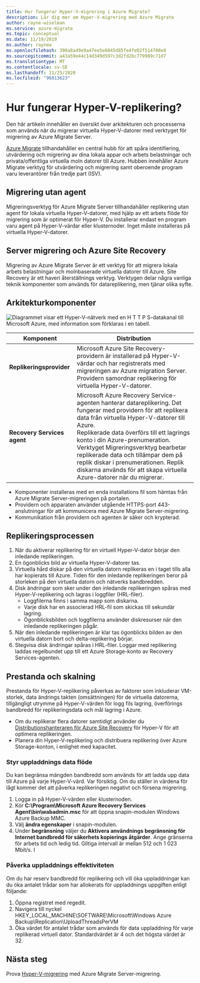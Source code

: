 ```yaml
---
title: Hur fungerar Hyper-V-migrering i Azure Migrate?
description: Lär dig mer om Hyper-V-migrering med Azure Migrate
author: rayne-wiselman
ms.service: azure-migrate
ms.topic: conceptual
ms.date: 11/19/2019
ms.author: raynew
ms.openlocfilehash: 390a8a49e9a47ee5e6845d85fe4fe02f514708e8
ms.sourcegitcommit: a43a59e44c14d349d597c3d2fd2bc779989c71d7
ms.translationtype: MT
ms.contentlocale: sv-SE
ms.lasthandoff: 11/25/2020
ms.locfileid: "96013623"
---
```

# <a name="how-does-hyper-v-replication-work"></a>Hur fungerar Hyper-V-replikering?

Den här artikeln innehåller en översikt över arkitekturen och processerna som används när du migrerar virtuella Hyper-V-datorer med verktyget för migrering av Azure Migrate Server.

[Azure Migrate](migrate-services-overview.md) tillhandahåller en central hubb för att spåra identifiering, utvärdering och migrering av dina lokala appar och arbets belastningar och privata/offentliga virtuella moln datorer till Azure. Hubben innehåller Azure Migrate verktyg för utvärdering och migrering samt oberoende program varu leverantörer från tredje part (ISV).

## <a name="agentless-migration"></a>Migrering utan agent

Migreringsverktyg för Azure Migrate Server tillhandahåller replikering utan agent för lokala virtuella Hyper-V-datorer, med hjälp av ett arbets flöde för migrering som är optimerat för Hyper-V. Du installerar endast en program varu agent på Hyper-V-värdar eller klusternoder. Inget måste installeras på virtuella Hyper-V-datorer.

## <a name="server-migration-and-azure-site-recovery"></a>Server migrering och Azure Site Recovery

Migrering av Azure Migrate Server är ett verktyg för att migrera lokala arbets belastningar och molnbaserade virtuella datorer till Azure. Site Recovery är ett haveri återställnings verktyg. Verktygen delar några vanliga teknik komponenter som används för datareplikering, men tjänar olika syfte. 


## <a name="architectural-components"></a>Arkitekturkomponenter

![Diagrammet visar ett Hyper-V-nätverk med en H T T P S-datakanal till Microsoft Azure, med information som förklaras i en tabell.](./media/hyper-v-replication-architecture/architecture.png)



**Komponent** | **Distribution** | 
--- | --- 
**Replikeringsprovider** | Microsoft Azure Site Recovery-providern är installerad på Hyper-V-värdar och har registrerats med migreringen av Azure migration Server.<br/> Providern samordnar replikering för virtuella Hyper-V-datorer.
**Recovery Services agent** | Microsoft Azure Recovery Service-agenten hanterar datareplikering. Det fungerar med providern för att replikera data från virtuella Hyper-V-datorer till Azure.<br/> Replikerade data överförs till ett lagrings konto i din Azure-prenumeration. Verktyget Migreringsverktyg bearbetar replikerade data och tillämpar dem på replik diskar i prenumerationen. Replik diskarna används för att skapa virtuella Azure-datorer när du migrerar.

- Komponenter installeras med en enda installations fil som hämtas från Azure Migrate Server-migreringen på portalen.
- Providern och apparaten använder utgående HTTPS-port 443-anslutningar för att kommunicera med Azure Migrate Server-migrering.
- Kommunikation från providern och agenten är säker och krypterad.


## <a name="replication-process"></a>Replikeringsprocessen

1. När du aktiverar replikering för en virtuell Hyper-V-dator börjar den inledande replikeringen.
2. En ögonblicks bild av virtuella Hyper-V-datorer tas.
3. Virtuella hård diskar på den virtuella datorn replikeras en i taget tills alla har kopierats till Azure. Tiden för den inledande replikeringen beror på storleken på den virtuella datorn och nätverks bandbredden.
4. Disk ändringar som sker under den inledande replikeringen spåras med Hyper-V-replikering och lagras i loggfiler (HRL-filer).
    - Loggfilerna finns i samma mapp som diskarna.
    - Varje disk har en associerad HRL-fil som skickas till sekundär lagring.
    - Ögonblicksbilden och loggfilerna använder diskresurser när den inledande replikeringen pågår.
4. När den inledande replikeringen är klar tas ögonblicks bilden av den virtuella datorn bort och delta-replikering börjar.
5. Stegvisa disk ändringar spåras i HRL-filer. Loggar med replikering laddas regelbundet upp till ett Azure Storage-konto av Recovery Services-agenten.


## <a name="performance-and-scaling"></a>Prestanda och skalning

Prestanda för Hyper-V-replikering påverkas av faktorer som inkluderar VM-storlek, data ändrings takten (omsättningen) för de virtuella datorerna, tillgängligt utrymme på Hyper-V-värden för logg fils lagring, överförings bandbredd för replikeringsdata och mål lagring i Azure.

- Om du replikerar flera datorer samtidigt använder du [Distributionshanteraren för Azure Site Recovery](../site-recovery/hyper-v-deployment-planner-overview.md) för Hyper-V för att optimera replikeringen.
- Planera din Hyper-V-replikering och distribuera replikering över Azure Storage-konton, i enlighet med kapacitet.

### <a name="control-upload-throughput"></a>Styr uppladdnings data flöde

Du kan begränsa mängden bandbredd som används för att ladda upp data till Azure på varje Hyper-V-värd. Var försiktig. Om du ställer in värdena för lågt kommer det att påverka replikeringen negativt och försena migrering.


1. Logga in på Hyper-V-värden eller klusternoden.
2. Kör **C:\Program\Microsoft Azure Recovery Services Agent\bin\wabadmin.msc** för att öppna snapin-modulen Windows Azure Backup MMC.
3. Välj **ändra egenskaper** i snapin-modulen.
4. Under **begränsning** väljer du **Aktivera användnings begränsning för Internet bandbredd för säkerhets kopierings åtgärder**. Ange gränserna för arbets tid och ledig tid. Giltiga intervall är mellan 512 och 1 023 Mbit/s.
I

### <a name="influence-upload-efficiency"></a>Påverka uppladdnings effektiviteten

Om du har reserv bandbredd för replikering och vill öka uppladdningar kan du öka antalet trådar som har allokerats för uppladdnings uppgiften enligt följande:

1. Öppna registret med regedit.
2. Navigera till nyckel HKEY_LOCAL_MACHINE\SOFTWARE\Microsoft\Windows Azure Backup\Replication\UploadThreadsPerVM
3. Öka värdet för antalet trådar som används för data uppladdning för varje replikerad virtuell dator. Standardvärdet är 4 och det högsta värdet är 32. 




## <a name="next-steps"></a>Nästa steg

Prova [Hyper-V-migrering](tutorial-migrate-hyper-v.md) med Azure Migrate Server-migrering.

